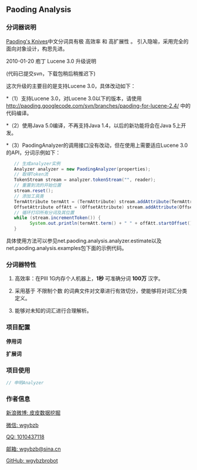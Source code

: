## Paoding Analysis

### 分词器说明

[Paoding's Knives](https://code.google.com/p/paoding/)中文分词具有极 高效率 和 高扩展性 。
引入隐喻，采用完全的面向对象设计，构思先进。

2010-01-20 庖丁 Lucene 3.0 升级说明

(代码已提交svn，下载包稍后稍推迟下)

这次升级的主要目的是支持Lucene 3.0，具体改动如下：

*（1）支持Lucene 3.0，对Lucene 3.0以下的版本，请使用 http://paoding.googlecode.com/svn/branches/paoding-for-lucene-2.4/ 中的代码编译。

*（2）使用Java 5.0编译，不再支持Java 1.4，以后的新功能将会在Java 5上开发。

*（3）PaodingAnalyzer的调用接口没有改动，但在使用上需要适应Lucene 3.0的API，分词示例如下：

```java
   // 生成analyzer实例 
   Analyzer analyzer = new PaodingAnalyzer(properties);
   // 取得Token流 
   TokenStream stream = analyzer.tokenStream("", reader);
   // 重置到流的开始位置 
   stream.reset();
   // 添加工具类 
   TermAttribute termAtt = (TermAttribute) stream.addAttribute(TermAttribute.class); 
   OffsetAttribute offAtt = (OffsetAttribute) stream.addAttribute(OffsetAttribute.class);
   // 循环打印所有分词及其位置 
   while (stream.incrementToken()) {
         System.out.println(termAtt.term() + " " + offAtt.startOffset() + " " + offAtt.endOffset());
   }
```

具体使用方法可以参见net.paoding.analysis.analyzer.estimate以及net.paoding.analysis.examples包下面的示例代码。

### 分词器特性

1. 高效率：在PIII 1G内存个人机器上，**1秒** 可准确分词 **100万** 汉字。

2. 采用基于 不限制个数 的词典文件对文章进行有效切分，使能够将对词汇分类定义。

3. 能够对未知的词汇进行合理解析。

### 项目配置

**停用词**


**扩展词**


### 项目使用

```java
// 申明Analyzer

```

### 作者信息

[新浪微博: 皮皮数据挖掘](http://www.weibo.com/u/1862087393 "新浪微博")

[微信: wgybzb](https://github.com/wgybzbrobot "微信")

[QQ: 1010437118](https://github.com/wgybzbrobot "QQ")

[邮箱: wgybzb@sina.cn](https://github.com/wgybzbrobot "邮箱")

[GitHub: wgybzbrobot](https://github.com/wgybzbrobot "GitHub首页")
